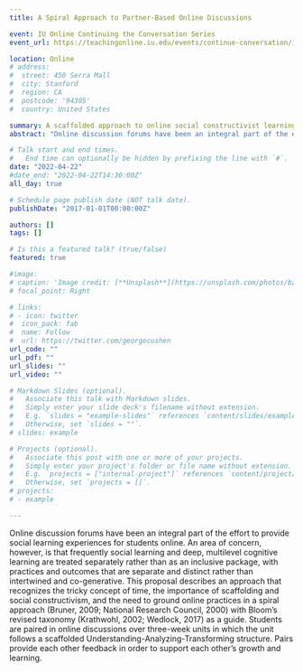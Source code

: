 ```yaml
---
title: A Spiral Approach to Partner-Based Online Discussions

event: IU Online Continuing the Conversation Series
event_url: https://teachingonline.iu.edu/events/continue-conversation/index.html

location: Online
# address:
#  street: 450 Serra Mall
#  city: Stanford
#  region: CA
#  postcode: '94305'
#  country: United States

summary: A scaffolded approach to online social constructivist learning via paired forum assignments.
abstract: "Online discussion forums have been an integral part of the effort to provide social learning experiences for students online. An area of concern, however, is that frequently social learning and deep, multilevel cognitive learning are treated separately rather than as an inclusive package, with practices and outcomes that are separate and distinct rather than intertwined and co-generative. This proposal describes an approach that recognizes the tricky concept of time, the importance of scaffolding and social constructivism, and the need to ground online practices in a spiral approach (Bruner, 2009; National Research Council, 2000) with Bloom’s revised taxonomy (Krathwohl, 2002; Wedlock, 2017) as a guide. Students are paired in online discussions over three-week units in which the unit follows a scaffolded Understanding-Analyzing-Transforming structure. Pairs provide each other feedback in order to support each other’s growth and learning."

# Talk start and end times.
#   End time can optionally be hidden by prefixing the line with `#`.
date: "2022-04-22"
#date_end: "2022-04-22T14:30:00Z"
all_day: true

# Schedule page publish date (NOT talk date).
publishDate: "2017-01-01T00:00:00Z"

authors: []
tags: []

# Is this a featured talk? (true/false)
featured: true

#image:
# caption: 'Image credit: [**Unsplash**](https://unsplash.com/photos/bzdhc5b3Bxs)'
# focal_point: Right

# links:
# - icon: twitter
#  icon_pack: fab
#  name: Follow
#  url: https://twitter.com/georgecushen
url_code: ""
url_pdf: ""
url_slides: ""
url_video: ""

# Markdown Slides (optional).
#   Associate this talk with Markdown slides.
#   Simply enter your slide deck's filename without extension.
#   E.g. `slides = "example-slides"` references `content/slides/example-slides.md`.
#   Otherwise, set `slides = ""`.
# slides: example

# Projects (optional).
#   Associate this post with one or more of your projects.
#   Simply enter your project's folder or file name without extension.
#   E.g. `projects = ["internal-project"]` references `content/project/deep-learning/index.md`.
#   Otherwise, set `projects = []`.
# projects:
# - example

---
```


Online discussion forums have been an integral part of the effort to provide social learning experiences for students online. An area of concern, however, is that frequently social learning and deep, multilevel cognitive learning are treated separately rather than as an inclusive package, with practices and outcomes that are separate and distinct rather than intertwined and co-generative. This proposal describes an approach that recognizes the tricky concept of time, the importance of scaffolding and social constructivism, and the need to ground online practices in a spiral approach (Bruner, 2009; National Research Council, 2000) with Bloom’s revised taxonomy (Krathwohl, 2002; Wedlock, 2017) as a guide. Students are paired in online discussions over three-week units in which the unit follows a scaffolded Understanding-Analyzing-Transforming structure. Pairs provide each other feedback in order to support each other’s growth and learning.
